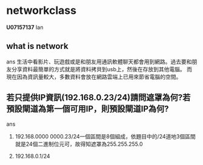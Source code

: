 # networkclass
**U07157137** Ian
## what is network

ans 
生活中看影片、玩遊戲或是和朋友用通訊軟體聊天都會用到網路。過去要和朋友分享資料最簡單的方式就是將資料拷貝到usb上，然後在存放到其他電腦。 而現在因為資訊量較大，多數資料會放在網路雲端上已用來節省電腦的空間。
## 若只提供IP資訊(192.168.0.23/24)請問遮罩為何?若預設閘道為第一個可用IP，則預設閘道IP為何?

ans
1. 192.168.0000 0000.23/24一個區間是8個組成，依題目中的/24道地3個區間就是24個二進制位元可，故得知遮罩為255.255.255.0

2. 192.168.0.1/24




